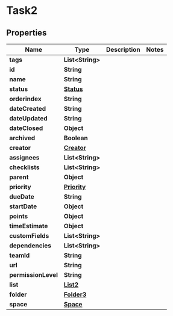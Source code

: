 

# Task2


## Properties

| Name | Type | Description | Notes |
|------------ | ------------- | ------------- | -------------|
|**tags** | **List&lt;String&gt;** |  |  |
|**id** | **String** |  |  |
|**name** | **String** |  |  |
|**status** | [**Status**](Status.md) |  |  |
|**orderindex** | **String** |  |  |
|**dateCreated** | **String** |  |  |
|**dateUpdated** | **String** |  |  |
|**dateClosed** | **Object** |  |  |
|**archived** | **Boolean** |  |  |
|**creator** | [**Creator**](Creator.md) |  |  |
|**assignees** | **List&lt;String&gt;** |  |  |
|**checklists** | **List&lt;String&gt;** |  |  |
|**parent** | **Object** |  |  |
|**priority** | [**Priority**](Priority.md) |  |  |
|**dueDate** | **String** |  |  |
|**startDate** | **Object** |  |  |
|**points** | **Object** |  |  |
|**timeEstimate** | **Object** |  |  |
|**customFields** | **List&lt;String&gt;** |  |  |
|**dependencies** | **List&lt;String&gt;** |  |  |
|**teamId** | **String** |  |  |
|**url** | **String** |  |  |
|**permissionLevel** | **String** |  |  |
|**list** | [**List2**](List2.md) |  |  |
|**folder** | [**Folder3**](Folder3.md) |  |  |
|**space** | [**Space**](Space.md) |  |  |



